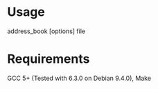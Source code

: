 # Usage
address_book [options] file

# Requirements
GCC 5+ (Tested with 6.3.0 on Debian 9.4.0),
Make